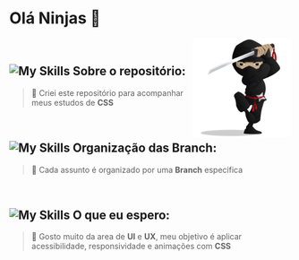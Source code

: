 # Olá Ninjas 🥷

<img src="./public/images/ninja_avatar.png" align="right" width="35%"/>
<br>

## ![My Skills](https://skillicons.dev/icons?i=github) Sobre o repositório:
> 💬 Criei este repositório para acompanhar meus estudos de **CSS**
<br>

## ![My Skills](https://skillicons.dev/icons?i=git) Organização das Branch: 
> 💬 Cada assunto é organizado por uma **Branch** especifica
<br>

## ![My Skills](https://skillicons.dev/icons?i=css) O que eu espero:
> 💬 Gosto muito da area de **UI** e **UX**, meu objetivo é aplicar acessibilidade, responsividade e animações com **CSS** 

